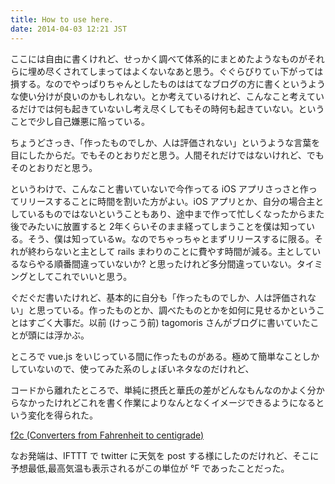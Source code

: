 ```yaml
---
title: How to use here.
date: 2014-04-03 12:21 JST
---
```


ここには自由に書くけれど、せっかく調べて体系的にまとめたようなものがそれらに埋め尽くされてしまってはよくないなあと思う。ぐぐらびりてぃ下がっては損する。なのでやっぱりちゃんとしたものははてなブログの方に書くというような使い分けが良いのかもしれない。とか考えているけれど、こんなこと考えているだけでは何も起きていないし考え尽くしてもその時何も起きていない。ということで少し自己嫌悪に陥っている。

ちょうどさっき、「作ったものでしか、人は評価されない」というような言葉を目にしたからだ。でもそのとおりだと思う。人間それだけではないけれど、でもそのとおりだと思う。

というわけで、こんなこと書いていないで今作ってる iOS アプリさっさと作ってリリースすることに時間を割いた方がよい。iOS アプリとか、自分の場合主としているものではないということもあり、途中まで作って忙しくなったからまた後でみたいに放置すると 2年くらいそのまま経ってしまうことを僕は知っている。そう、僕は知っているw。なのでちゃっちゃとまずリリースするに限る。それが終わらないと主として rails まわりのことに費やす時間が減る。主としているならやる順番間違っていないか? と思ったけれど多分間違っていない。タイミングとしてこれでいいと思う。

ぐだぐだ書いたけれど、基本的に自分も「作ったものでしか、人は評価されない」と思っている。作ったものとか、調べたものとかを如何に見せるかということはすごく大事だ。以前 (けっこう前) tagomoris さんがブログに書いていたことが頭には浮かぶ。

ところで vue.js をいじっている間に作ったものがある。極めて簡単なことしかしていないので、使ってみた系のしょぼいネタなのだけれど、

コードから離れたところで、単純に摂氏と華氏の差がどんなもんなのかよく分からなかったけれどこれを書く作業によりなんとなくイメージできるようになるという変化を得られた。

[f2c (Converters from Fahrenheit to centigrade)](http://284km.github.io/f2c/)

なお発端は、IFTTT で twitter に天気を post する様にしたのだけれど、そこに予想最低,最高気温も表示されるがこの単位が °F であったことだった。



